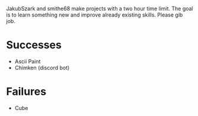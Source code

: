 JakubSzark and smithe68 make projects with a two hour time limit. The goal is to learn something new and improve already existing skills. Please gib job.

# Successes
- Ascii Paint
- Chimken (discord bot)

# Failures
- Cube
